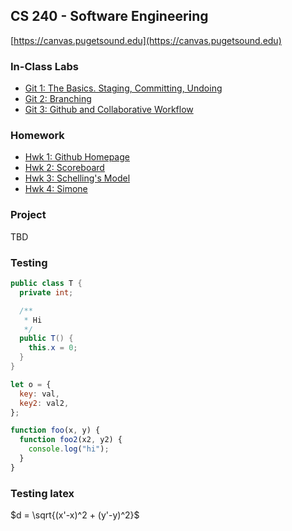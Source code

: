 ## CS 240 - Software Engineering

[https://canvas.pugetsound.edu](https://canvas.pugetsound.edu)

### In-Class Labs

- [Git 1: The Basics. Staging, Committing, Undoing](lab.git1/)
- [Git 2: Branching](lab.git2/)
- [Git 3: Github and Collaborative Workflow](lab.git3/)

### Homework

- [Hwk 1: Github Homepage](hwk1.ghpages/)
- [Hwk 2: Scoreboard](hwk2.scoreboard/)
- [Hwk 3: Schelling's Model](hwk3.schelling/)
- [Hwk 4: Simone](hwk4.simone/)

### Project

TBD

### Testing

```java
public class T {
  private int;

  /**
   * Hi
   */
  public T() {
    this.x = 0;
  }
}
```

```js
let o = {
  key: val,
  key2: val2,
};

function foo(x, y) {
  function foo2(x2, y2) {
    console.log("hi");
  }
}
```

### Testing latex

$d = \sqrt{(x'-x)^2 + (y'-y)^2}$
